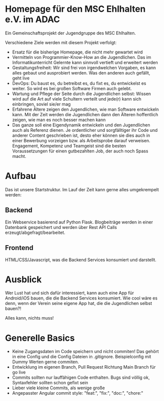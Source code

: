 # Homepage für den MSC Ehlhalten e.V. im ADAC

Ein Gemeinschaftsprojekt der Jugendgruppe des MSC Ehlhalten.

Verschiedene Ziele werden mit diesem Projekt verfolgt:

- Ersatz für die bisherige Homepage, die nicht mehr gewartet wird
- Vermitteln von Programmier-Know-How an die Jugendlichen. Das im Informatikunterricht Gelernte kann sinnvoll vertieft und erweitert werden
- Gestaltungsfreiheit: Wir sind frei von irgendwelchen Vorgaben, es kann alles gebaut und ausprobiert werden. Was den anderen auch gefällt, geht live
- DevOps: Du baust es, du betreibst es, du fixt es, du entwickelst es weiter. So wird es bei großen Software Firmen auch gelebt.
- Wartung und Pflege der Seite durch die Jugendlichen selbst: Wissen wird auf die Art auf viele Schultern verteilt und jede(r) kann sich einbringen, soviel sie/er mag
- Erfahrene Ältere zeigen den Jugendlichen, wie man Software entwickeln kann. Mit der Zeit werden die Jugendlichen dann den Älteren hoffentlich zeigen, wie man es noch besser machen kann
- Das ganze soll eine Eigendynamik entwickeln und den Jugendlichen auch als Referenz dienen. Je ordentlicher und sorgfälltiger ihr Code und anderer Content geschrieben ist, desto eher können sie dies auch in einer Bewerbung vorzeigen bzw. als Arbeitsprobe darauf verweisen. Engagement, Kompetenz und Teamgeist sind die besten Voraussetzungen für einen gutbezahlten Job, der auch noch Spass macht.

# Aufbau

Das ist unsere Startstruktur. Im Lauf der Zeit kann gerne alles umgekrempelt werden:

## Backend
Ein Webservice basierend auf Python Flask. Blogbeiträge werden in einer Datenbank gespeichert und werden über Rest API Calls erzeugt/abgefragt/bearbeitet.

## Frontend
HTML/CSS/Javascript, was die Backend Services konsumiert und darstellt.

# Ausblick
Wer Lust hat und sich dafür interessiert, kann auch eine App für Android/iOS bauen, die die Backend Services konsumiert. Wie cool wäre es denn, wenn der Verein seine eigene App hat, die die Jugendlichen selbst bauen?!

Alles kann, nichts muss!

# Generelle Basics

- Keine Zugangsdaten im Code speichern und nicht commiten! Das gehört in eine Config und die Config Dateien in .gitignore. Beispielconfig mit Dummy Werten gerne commiten.
- Entwicklung im eigenen Branch, Pull Request Richtung Main Branch für go live
- Commits sollten nur lauffähigen Code enthalten. Bugs sind völlig ok, Syntaxfehler sollten schon gefixt sein
- Lieber viele kleine Commits, als wenige große
- Angepasster Angular commit style: "feat:", "fix:", "doc:", "chore:"
